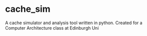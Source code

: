 cache_sim
=========

A cache simulator and analysis tool written in python. Created for a Computer Architecture class at Edinburgh Uni
